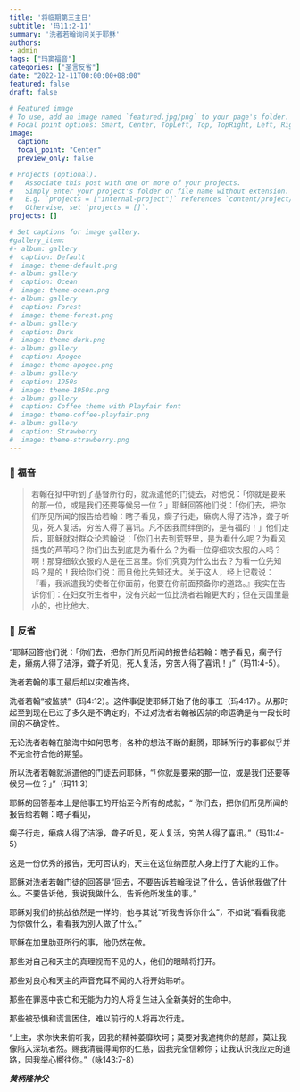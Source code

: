 ```yaml
---
title: '将临期第三主日'
subtitle: '玛11:2-11'
summary: '洗者若翰询问关于耶稣'
authors:
- admin
tags: ["玛窦福音"]
categories: ["圣言反省"]
date: "2022-12-11T00:00:00+08:00"
featured: false
draft: false

# Featured image
# To use, add an image named `featured.jpg/png` to your page's folder.
# Focal point options: Smart, Center, TopLeft, Top, TopRight, Left, Right, BottomLeft, Bottom, BottomRight
image:
  caption:
  focal_point: "Center"
  preview_only: false

# Projects (optional).
#   Associate this post with one or more of your projects.
#   Simply enter your project's folder or file name without extension.
#   E.g. `projects = ["internal-project"]` references `content/project/deep-learning/index.md`.
#   Otherwise, set `projects = []`.
projects: []

# Set captions for image gallery.
#gallery_item:
#- album: gallery
#  caption: Default
#  image: theme-default.png
#- album: gallery
#  caption: Ocean
#  image: theme-ocean.png
#- album: gallery
#  caption: Forest
#  image: theme-forest.png
#- album: gallery
#  caption: Dark
#  image: theme-dark.png
#- album: gallery
#  caption: Apogee
#  image: theme-apogee.png
#- album: gallery
#  caption: 1950s
#  image: theme-1950s.png
#- album: gallery
#  caption: Coffee theme with Playfair font
#  image: theme-coffee-playfair.png
#- album: gallery
#  caption: Strawberry
#  image: theme-strawberry.png
---
```


### :love_letter: 福音
> 若翰在狱中听到了基督所行的，就派遣他的门徒去，对他说：「你就是要来的那一位，或是我们还要等候另一位？」耶稣回答他们说：「你们去，把你们所见所闻的报告给若翰：瞎子看见，瘸子行走，癞病人得了洁净，聋子听见，死人复活，穷苦人得了喜讯。凡不因我而绊倒的，是有福的！」他们走后，耶稣就对群众论若翰说：「你们出去到荒野里，是为看什么呢？为看风摇曳的芦苇吗？你们出去到底是为看什么？为看一位穿细软衣服的人吗？啊！那穿细软衣服的人是在王宫里。你们究竟为什么出去？为看一位先知吗？是的！我给你们说：而且他比先知还大。关于这人，经上记载说：『看，我派遣我的使者在你面前，他要在你前面预备你的道路。』我实在告诉你们：在妇女所生者中，没有兴起一位比洗者若翰更大的；但在天国里最小的，也比他大。

### :speech_balloon: 反省
“耶稣回答他们说：「你们去，把你们所见所闻的报告给若翰：瞎子看见，瘸子行走，癞病人得了洁淨，聋子听见，死人复活，穷苦人得了喜讯！」”（玛11:4-5）。

洗者若翰的事工最后却以灾难告终。

洗者若翰“被监禁”（玛4:12）。这件事促使耶稣开始了他的事工（玛4:17）。从那时起至到现在已过了多久是不确定的，不过对洗者若翰被囚禁的命运确是有一段长时间的不确定性。

无论洗者若翰在脑海中如何思考，各种的想法不断的翻腾，耶稣所行的事都似乎并不完全符合他的期望。

所以洗者若翰就派遣他的门徒去问耶稣，“「你就是要来的那一位，或是我们还要等候另一位？」”（玛11:3）

耶稣的回答基本上是他事工的开始至今所有的成就，“	你们去，把你们所见所闻的报告给若翰：瞎子看见，

瘸子行走，癞病人得了洁淨，聋子听见，死人复活，穷苦人得了喜讯。”（玛11:4-5）

这是一份优秀的报告，无可否认的，天主在这位纳匝肋人身上行了大能的工作。

耶稣对洗者若翰门徒的回答是“回去，不要告诉若翰我说了什么，告诉他我做了什么。不要告诉他，我说我做什么，告诉他所发生的事。”

耶稣对我们的挑战依然是一样的，他与其说“听我告诉你什么”，不如说“看看我能为你做什么，看看我为別人做了什么。”

耶稣在加里肋亚所行的事，他仍然在做。

那些对自己和天主的真理视而不见的人，他们的眼睛将打开。

那些对良心和天主的声音充耳不闻的人将开始聆听。

那些在罪恶中丧亡和无能为力的人将复生进入全新美好的生命中。

那些被恐惧和谎言困住，难以前行的人将再次行走。

“上主，求你快来俯听我，因我的精神萎靡坎坷；莫要对我遮掩你的慈颜，莫让我像陷入深坑者然。赐我清晨得闻你的仁慈，因我完全信赖你；让我认识我应走的道路，因我举心嚮往你。”（咏143:7-8）


___黄柄隆神父___